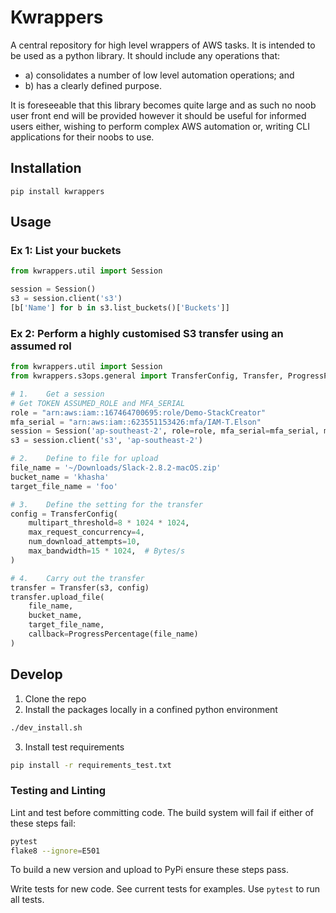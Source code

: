# Kwrappers

A central repository for high level wrappers of AWS tasks.  It is intended to be used as a python library.  It should include any operations that:

- a) consolidates a number of low level automation operations; and
- b) has a clearly defined purpose.

It is foreseeable that this library becomes quite large and as such no noob user front end will be provided however it should be useful for informed users either, wishing to perform complex AWS automation or, writing CLI applications for their noobs to use.

## Installation

```
pip install kwrappers
```

## Usage

### Ex 1: List your buckets

```python
from kwrappers.util import Session

session = Session()
s3 = session.client('s3')
[b['Name'] for b in s3.list_buckets()['Buckets']]

```

### Ex 2: Perform a highly customised S3 transfer using an assumed rol

```python
from kwrappers.util import Session
from kwrappers.s3ops.general import TransferConfig, Transfer, ProgressPercentage

# 1.    Get a session
# Get TOKEN ASSUMED_ROLE and MFA_SERIAL
role = "arn:aws:iam::167464700695:role/Demo-StackCreator"
mfa_serial = "arn:aws:iam::623551153426:mfa/IAM-T.Elson"
session = Session('ap-southeast-2', role=role, mfa_serial=mfa_serial, mfa_token='111222')
s3 = session.client('s3', 'ap-southeast-2')

# 2.    Define to file for upload
file_name = '~/Downloads/Slack-2.8.2-macOS.zip'
bucket_name = 'khasha'
target_file_name = 'foo'

# 3.    Define the setting for the transfer
config = TransferConfig(
    multipart_threshold=8 * 1024 * 1024,
    max_request_concurrency=4,
    num_download_attempts=10,
    max_bandwidth=15 * 1024,  # Bytes/s
)

# 4.    Carry out the transfer
transfer = Transfer(s3, config)
transfer.upload_file(
    file_name,
    bucket_name,
    target_file_name,
    callback=ProgressPercentage(file_name)
)

```

## Develop

1. Clone the repo
2. Install the packages locally in a confined python environment

```bash
./dev_install.sh
```

3. Install test requirements

```bash
pip install -r requirements_test.txt
```

### Testing and Linting

Lint and test before committing code. The build system will fail if either of these steps fail:

```bash
pytest
flake8 --ignore=E501
```

To build a new version and upload to PyPi ensure these steps pass.

Write tests for new code.  See current tests for examples. Use `pytest` to run all tests.
